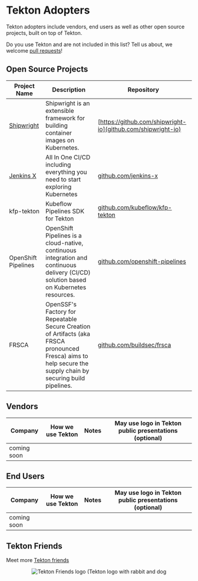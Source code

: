 # Tekton Adopters

Tekton adopters include vendors, end users as well as other
open source projects, built on top of Tekton.

Do you use Tekton and are not included in this list?
Tell us about, we welcome [pull requests](https://github.com/tektoncd/community/edit/main/adopters.md)!

## Open Source Projects

| Project Name | Description | Repository |
|--------------|-------------|---------|
| [Shipwright](https://shipwright.io/)   | Shipwright is an extensible framework for building container images on Kubernetes. | [https://github.com/shipwright-io](github.com/shipwright-io)
| [Jenkins X](https://jenkins-x.io/)    | All In One CI/CD including everything you need to start exploring Kubernetes | [github.com/jenkins-x](https://github.com/jenkins-x) |
| kfp-tekton | Kubeflow Pipelines SDK for Tekton | [github.com/kubeflow/kfp-tekton](https://github.com/kubeflow/kfp-tekton/) |
| OpenShift Pipelines | OpenShift Pipelines is a cloud-native, continuous integration and continuous delivery (CI/CD) solution based on Kubernetes resources. | [github.com/openshift-pipelines](https://github.com/openshift-pipelines) |
| FRSCA | OpenSSF's Factory for Repeatable Secure Creation of Artifacts (aka FRSCA pronounced Fresca) aims to help secure the supply chain by securing build pipelines. | [github.com/buildsec/frsca](https://github.com/buildsec/frsca) |



## Vendors

| Company | How we use Tekton | Notes | May use logo in Tekton public presentations (optional) | 
|---------|-----------|---------|----------|
| coming soon | | | | 

## End Users

| Company | How we use Tekton | Notes | May use logo in Tekton public presentations (optional) | 
|---------|-----------|---------|----------|
| coming soon | | | |

## Tekton Friends

Meet more [Tekton friends](https://github.com/tektoncd/friends/)

<p align="center">
<img src="https://github.com/tektoncd/friends/raw/main/tekton-friends.png" alt="Tekton Friends logo (Tekton logo with rabbit and dog"></img>
</p>
